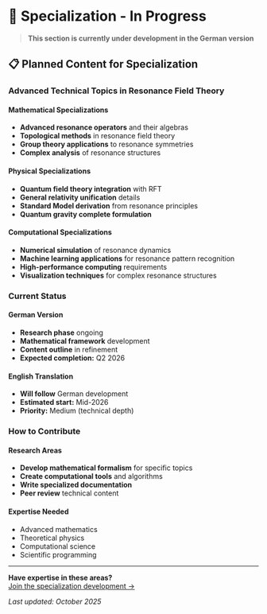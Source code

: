 # 🚧 Specialization - In Progress

> **This section is currently under development in the German version**

## 📋 Planned Content for Specialization

### Advanced Technical Topics in Resonance Field Theory

#### Mathematical Specializations
- **Advanced resonance operators** and their algebras
- **Topological methods** in resonance field theory
- **Group theory applications** to resonance symmetries
- **Complex analysis** of resonance structures

#### Physical Specializations
- **Quantum field theory integration** with RFT
- **General relativity unification** details
- **Standard Model derivation** from resonance principles
- **Quantum gravity complete formulation**

#### Computational Specializations
- **Numerical simulation** of resonance dynamics
- **Machine learning applications** for resonance pattern recognition
- **High-performance computing** requirements
- **Visualization techniques** for complex resonance structures

### Current Status

#### German Version
- **Research phase** ongoing
- **Mathematical framework** development
- **Content outline** in refinement
- **Expected completion:** Q2 2026

#### English Translation
- **Will follow** German development
- **Estimated start:** Mid-2026
- **Priority:** Medium (technical depth)

### How to Contribute

#### Research Areas
- **Develop mathematical formalism** for specific topics
- **Create computational tools** and algorithms
- **Write specialized documentation**
- **Peer review** technical content

#### Expertise Needed
- Advanced mathematics
- Theoretical physics
- Computational science
- Scientific programming

---

**Have expertise in these areas?**  
[Join the specialization development →](../../contribute.md)

*Last updated: October 2025*

